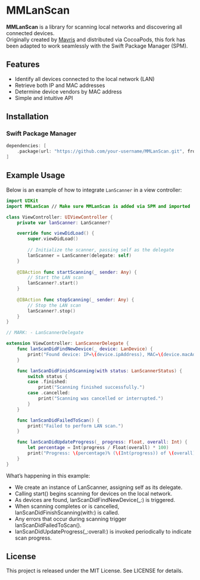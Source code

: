 # MMLanScan

**MMLanScan** is a library for scanning local networks and discovering all connected devices.  
Originally created by [Mavris](https://github.com/mavris/MMLanScan) and distributed via CocoaPods, this fork has been adapted to work seamlessly with the Swift Package Manager (SPM).

## Features

- Identify all devices connected to the local network (LAN)
- Retrieve both IP and MAC addresses
- Determine device vendors by MAC address
- Simple and intuitive API

## Installation

### Swift Package Manager

```swift
dependencies: [
    .package(url: "https://github.com/your-username/MMLanScan.git", from: "1.0.0")
]
```

## Example Usage

Below is an example of how to integrate `LanScanner` in a view controller:

```swift
import UIKit
import MMLanScan // Make sure MMLanScan is added via SPM and imported

class ViewController: UIViewController {
    private var lanScanner: LanScanner?

    override func viewDidLoad() {
        super.viewDidLoad()
        
        // Initialize the scanner, passing self as the delegate
        lanScanner = LanScanner(delegate: self)
    }
    
    @IBAction func startScanning(_ sender: Any) {
        // Start the LAN scan
        lanScanner?.start()
    }
    
    @IBAction func stopScanning(_ sender: Any) {
        // Stop the LAN scan
        lanScanner?.stop()
    }
}

// MARK: - LanScannerDelegate

extension ViewController: LanScannerDelegate {
    func lanScanDidFindNewDevice(_ device: LanDevice) {
        print("Found device: IP=\(device.ipAddress), MAC=\(device.macAddress ?? "unknown"), Hostname=\(device.hostname ?? "unknown")")
    }

    func lanScanDidFinishScanning(with status: LanScannerStatus) {
        switch status {
        case .finished:
            print("Scanning finished successfully.")
        case .cancelled:
            print("Scanning was cancelled or interrupted.")
        }
    }

    func lanScanDidFailedToScan() {
        print("Failed to perform LAN scan.")
    }

    func lanScanDidUpdateProgress(_ progress: Float, overall: Int) {
        let percentage = Int(progress / Float(overall) * 100)
        print("Progress: \(percentage)% (\(Int(progress)) of \(overall))")
    }
}
```

What’s happening in this example:
-	We create an instance of LanScanner, assigning self as its delegate.
-	Calling start() begins scanning for devices on the local network.
-	As devices are found, lanScanDidFindNewDevice(_:) is triggered.
-	When scanning completes or is cancelled, lanScanDidFinishScanning(with:) is called.
-	Any errors that occur during scanning trigger lanScanDidFailedToScan().
-	lanScanDidUpdateProgress(_:overall:) is invoked periodically to indicate scan progress.


## License

This project is released under the MIT License. See LICENSE for details.
